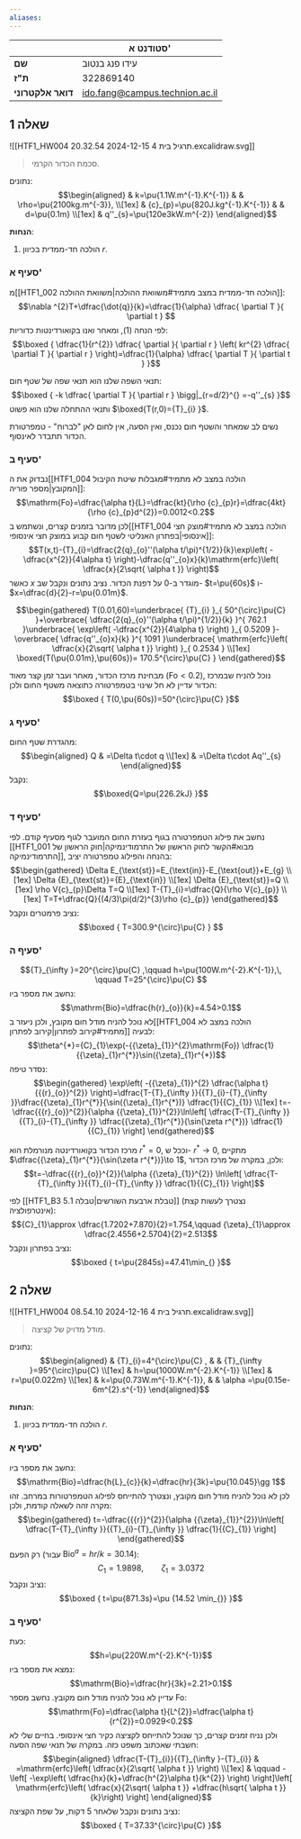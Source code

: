 ```yaml
---
aliases:
---
```


|				   | סטודנט א'					  |
| ----------------- | ------------------------------ |
| **שם**			| עידו פנג בנטוב				 |
| **ת"ז**		   | 322869140					  |
| **דואר אלקטרוני** | ido.fang@campus.technion.ac.il |

## שאלה 1
![[HTF1_HW004 תרגיל בית 4 2024-12-15 20.32.54.excalidraw.svg]]
>סכמת הכדור הקרמי.

נתונים:
$$\begin{aligned}
 & k=\pu{1.1W.m^{-1}.K^{-1}} &  &  \rho=\pu{2100kg.m^{-3}}, \\[1ex]
 & {c}_{p}=\pu{820J.kg^{-1}.K^{-1}} &  &  d=\pu{0.1m} \\[1ex]
 & q''_{s}=\pu{120e3kW.m^{-2}}
\end{aligned}$$

**הנחות**:
1. הולכה חד-ממדית בכיוון $r$.

### סעיף א'
מ[[HTF1_002 הולכה חד-ממדית במצב מתמיד#משוואת ההולכה|משוואת ההולכה]]:
$$\nabla ^{2}T+\dfrac{\dot{q}}{k}=\dfrac{1}{\alpha} \dfrac{ \partial T }{ \partial t } $$
לפי הנחה $(1)$, ומאחר ואנו בקואורדינטות כדוריות:
$$\boxed {
\dfrac{1}{r^{2}} \dfrac{ \partial  }{ \partial r } \left( kr^{2} \dfrac{ \partial T }{ \partial r }  \right)=\dfrac{1}{\alpha} \dfrac{ \partial T }{ \partial t } 
 }$$

תנאי השפה שלנו הוא תנאי שפה של שטף חום:
$$\boxed {
-k \dfrac{ \partial T }{ \partial r } \bigg|_{r=d/2}^{} =-q''_{s}
 }$$
 ותנאי ההתחלה שלנו הוא פשוט $\boxed{T(r,0)={T}_{i} }$.

נשים לב שמאחר והשטף חום נכנס, ואין הסעה, אין לחום לאן "לברוח" - טמפרטורת הכדור תתבדר לאינסוף.

### סעיף ב'
נבדוק את ה[[HTF1_004 הולכה במצב לא מתמיד#מגבלות שיטת הקיבול המקובץ|מספר פוריה]]:
$$\mathrm{Fo}=\dfrac{\alpha t}{L}=\dfrac{kt}{\rho {c}_{p}r}=\dfrac{4kt}{\rho {c}_{p}d^{2}}=0.0012<0.2$$
לכן מדובר בזמנים קצרים, ונשתמש ב[[HTF1_004 הולכה במצב לא מתמיד#מוצק חצי אינסופי|בפתרון האנליטי לשטף חום קבוע במוצק חצי אינסופי]]:
$$T(x,t)-{T}_{i}=\dfrac{2{q}_{o}''(\alpha t/\pi)^{1/2}}{k}\exp\left( -\dfrac{x^{2}}{4\alpha t} \right)-\dfrac{q''_{o}x}{k}\mathrm{erfc}\left( \dfrac{x}{2\sqrt{ \alpha t }} \right)$$
כאשר $x$ מוגדר ב-$0$ על דפנת הכדור.
נציב נתונים ונקבל שב- $t=\pu{60s}$ ו- $x=\dfrac{d}{2}-r=\pu{0.01m}$.

$$\begin{gathered}
T(0.01,60)=\underbrace{ {T}_{i} }_{ 50^{\circ}\pu{C}  }+\overbrace{ \dfrac{2{q}_{o}''(\alpha t/\pi)^{1/2}}{k} }^{ 762.1 }\underbrace{ \exp\left( -\dfrac{x^{2}}{4\alpha t} \right) }_{ 0.5209 }-\overbrace{ \dfrac{q''_{o}x}{k} }^{ 1091 }\underbrace{ \mathrm{erfc}\left( \dfrac{x}{2\sqrt{ \alpha t }} \right) }_{ 0.2534 } \\[1ex]
\boxed{T(\pu{0.01m},\pu{60s})= 170.5^{\circ}\pu{C} }
\end{gathered}$$

מבחינת מרכז הכדור, מאחר ועבר זמן קצר מאוד ($\mathrm{Fo}<0.2$), נוכל להניח שבמרכז הכדור עדיין לא חל שינוי בטמפרטורה כתוצאה משטף החום ולכן:
$$\boxed {
T(0,\pu{60s})=50^{\circ}\pu{C} 
 }$$
### סעיף ג'
מהגדרת שטף החום:
$$\begin{aligned}
Q & =\Delta t\cdot q \\[1ex]
 & =\Delta t\cdot Aq''_{s}
\end{aligned}$$
נקבל:
$$\boxed{Q=\pu{226.2kJ} }$$

### סעיף ד'
נחשב את פילוג הטמפרטורה בגוף בעזרת החום המועבר לגוף מסעיף קודם. לפי [[HTF1_001 מבוא#הקשר לחוק הראשון של התרמודינמיקה|חוק הראשון של התרמודינמיקה]], בהנחה והפילוג טמפרטורה יציב:
$$\begin{gathered}
\Delta E_{\text{st}}=E_{\text{in}}-E_{\text{out}}+E_{g} \\[1ex]
\Delta {E}_{\text{st}}={E}_{\text{in}} \\[1ex]
\Delta {E}_{\text{st}}=Q \\[1ex]
\rho V{c}_{p}\Delta T=Q \\[1ex]
T-{T}_{i}=\dfrac{Q}{\rho V{c}_{p}} \\[1ex]
T=T+\dfrac{Q}{(4/3)\pi(d/2)^{3}\rho {c}_{p}}
\end{gathered}$$
נציב פרמטרים ונקבל:
$$\boxed {
T=300.9^{\circ}\pu{C}
 } $$
### סעיף ה'
$${T}_{\infty }=20^{\circ}\pu{C} ,\qquad h=\pu{100W.m^{-2}.K^{-1}},\, \qquad T=25^{\circ}\pu{C} $$
נחשב את מספר ביו:
$$\mathrm{Bio}=\dfrac{h{r}_{o}}{k}=4.54>0.1$$
לא נוכל להניח מודל חום מקובץ, ולכן ניעזר ב[[HTF1_004 הולכה במצב לא מתמיד#קירוב לפתרון|קירוב לפתרון]] לבעיה:
$$\theta^{*}={C}_{1}\exp(-{{\zeta}_{1}}^{2}\mathrm{Fo}) \dfrac{1}{{\zeta}_{1}r^{*}}\sin({\zeta}_{1}r^{*})$$
נסדר טיפה:
$$\begin{gathered}
\exp\left( -{{\zeta}_{1}}^{2} \dfrac{\alpha t}{{{r}_{o}}^{2}} \right)=\dfrac{T-{T}_{\infty }}{{T}_{i}-{T}_{\infty }}\dfrac{{\zeta}_{1}r^{*}}{\sin({\zeta}_{1}r^{*})} \dfrac{1}{{C}_{1}} \\[1ex]
t=-\dfrac{{{r}_{o}}^{2}}{\alpha {{\zeta}_{1}}^{2}}\ln\left[ \dfrac{T-{T}_{\infty }}{{T}_{i}-{T}_{\infty }} \dfrac{{\zeta}_{1}r^{*}}{\sin(\zeta r^{*})} \dfrac{1}{{C}_{1}} \right]
\end{gathered}$$

מרכז הכדור בקואורדינטה מנורמלת הוא $r^{*}=0$, וככל ש- $r^{*}\to 0$, מתקיים $\dfrac{{\zeta}_{1}r^{*}}{\sin(\zeta r^{*})}\to 1$, ולכן, במקרה של מרכז הכדור:
$$t=-\dfrac{{{r}_{o}}^{2}}{\alpha {{\zeta}_{1}}^{2}} \ln\left[ \dfrac{T-{T}_{\infty }}{{T}_{i}-{T}_{\infty }} \dfrac{1}{{C}_{1}} \right]$$

לפי [[HTF1_B3 טבלת ארבעת השורשים|טבלה 5.1]] (נצטרך לעשות קצת אינטרפולציה):
$${C}_{1}\approx \dfrac{1.7202+7.870}{2}=1.754,\qquad {\zeta}_{1}\approx  \dfrac{2.4556+2.5704}{2}=2.513$$
נציב בפתרון ונקבל:
$$\boxed {
t=\pu{2845s}=47.41\min_{}
 }$$
## שאלה 2
![[HTF1_HW004 תרגיל בית 4 2024-12-16 08.54.10.excalidraw.svg]]
>מודל מדויק של קציצה.

נתונים:
$$\begin{aligned}
 & {T}_{i}=4^{\circ}\pu{C} , &  &  {T}_{\infty }=95^{\circ}\pu{C}  \\[1ex]
 & h=\pu{1000W.m^{-2}.K^{-1}} \\[1ex]
 & r=\pu{0.022m} \\[1ex]
 & k=\pu{0.73W.m^{-1}.K^{-1}}, &  &  \alpha =\pu{0.15e-6m^{2}.s^{-1}}
\end{aligned}$$

**הנחות**:
1. הולכה חד-ממדית בכיוון $r$.

### סעיף א'
נחשב את מספר ביו:
$$\mathrm{Bio}=\dfrac{h{L}_{c}}{k}=\dfrac{hr}{3k}=\pu{10.045}\gg 1$$
לכן לא נוכל להניח מודל חום מקובץ, ונצטרך להתייחס לפילוג הטמפרטורות במרחב. זהו מקרה זהה לשאלה קודמת, ולכן:
$$\begin{gathered}
t=-\dfrac{{{r}}^{2}}{\alpha {{\zeta}_{1}}^{2}}\ln\left[ \dfrac{T-{T}_{\infty }}{{T}_{i}-{T}_{\infty }}  \dfrac{1}{{C}_{1}} \right]
\end{gathered}$$
רק הפעם (עבור $\mathrm{Bio}^{a}=hr/k=30.14$):
$${C}_{1}=1.9898,\qquad {\zeta}_{1}=3.0372$$
נציב ונקבל:
$$\boxed {
t=\pu{871.3s}=\pu {14.52 \min_{}}
 }$$
### סעיף ב'
כעת:
$$h=\pu{220W.m^{-2}.K^{-1}}$$
נמצא את מספר ביו:
$$\mathrm{Bio}=\dfrac{hr}{3k}=2.21>0.1$$
עדיין לא נוכל להניח מודל חום מקובץ. נחשב מספר $\mathrm{Fo}$:
$$\mathrm{Fo}=\dfrac{\alpha t}{L^{2}}=\dfrac{\alpha t}{r^{2}}=0.0929<0.2$$
ולכן נניח זמנים קצרים, כך שנוכל להתייחס לקציצה כקיר חצי אינסופי. בחיים שלי לא חשבתי שאכתוב משפט כזה. במקרה של תנאי שפה הסעה:
$$\begin{aligned}
\dfrac{T-{T}_{i}}{{T}_{\infty }-{T}_{i}} & =\mathrm{erfc}\left( \dfrac{x}{2\sqrt{ \alpha t }} \right) \\[1ex]
 & \qquad -\left[ -\exp\left( \dfrac{hx}{k}+\dfrac{h^{2}\alpha t}{k^{2}} \right) \right]\left[ \mathrm{erfc}\left( \dfrac{x}{2\sqrt{ \alpha t }} +\dfrac{h\sqrt{ \alpha t }}{k}\right) \right]
\end{aligned}$$
נציב נתונים ונקבל שלאחר $5$ דקות, על שפת הקציצה:
$$\boxed {
T=37.33^{\circ}\pu{C} 
 }$$
 